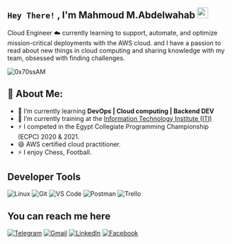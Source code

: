 
<!--
**mahmoudmohamed22/mahmoudmohamed22** is a ✨ _special_ ✨ repository because its `README.md` (this file) appears on your GitHub profile.

Here are some ideas to get you started:

- 🔭 I’m currently working on ...
- 🌱 I’m currently learning ...
- 👯 I’m looking to collaborate on ...
- 🤔 I’m looking for help with ...
- 💬 Ask me about ...
- 📫 How to reach me: ...
- 😄 Pronouns: ...
- ⚡ Fun fact: ...
-->
## `Hey There!` , I'm Mahmoud M.Abdelwahab <img src="https://github.com/TheDudeThatCode/TheDudeThatCode/blob/master/Assets/Hi.gif" width="25" height="25"></img>

<p>Cloud Engineer ☁️ currently learning to support, automate, and optimize mission-critical deployments with the AWS cloud. and I have a passion to read about new things in cloud computing and sharing knowledge with my team, obsessed with finding challenges.</p>
<p align="left"> <img src="https://komarev.com/ghpvc/?username=omarmfathy219&label=Profile%20views&color=0e75b6&style=flat" alt="0x70ssAM"/> </p>

## 💫 About Me:
- 🌱 I’m currently learning **DevOps | Cloud computing | Backend DEV**
- 🔭 I’m currently training at the [Information Technology Institute (ITI)](https://www.iti.gov.eg/iti/home)
-  ⚡ I competed in the Egypt Collegiate Programming Championship (ECPC) 2020 & 2021.
- 😄 AWS certified cloud practitioner.
-  ⚡ I enjoy Chess, Football.


## Developer Tools
![Linux](https://img.shields.io/badge/Linux-FCC624?style=for-the-badge&logo=linux&logoColor=black)
![Git](https://img.shields.io/badge/GIT-E44C30?style=for-the-badge&logo=git&logoColor=white)
![VS Code](https://img.shields.io/badge/Visual_Studio_Code-0078D4?style=for-the-badge&logo=visual%20studio%20code&logoColor=white)
![Postman](https://img.shields.io/badge/Postman-FF6C37?style=for-the-badge&logo=Postman&logoColor=white)
![Trello](https://img.shields.io/badge/Trello-0052CC?style=for-the-badge&logo=trello&logoColor=white)

## You can reach me here
[![Telegram](https://img.shields.io/badge/-TELEGRAM-2CA5E0?style=for-the-badge&logo=telegram&logoColor=white)](https://t.me/MahmoudMAbdelwahab)
[![Gmail](https://img.shields.io/badge/-GMAIL-D14836?style=for-the-badge&logo=gmail&logoColor=white)](eng.mahmoud.elghonemy@gmail.com)
[![LinkedIn](https://img.shields.io/badge/-LINKEDIN-0077B5?style=for-the-badge&logo=linkedin&logoColor=white)](https://www.linkedin.com/in/mahmoudmohamedabdelwahab/)
[![Facebook](https://img.shields.io/badge/-FACEBOOK-%231877F2.svg?style=for-the-badge&logo=facebook&logoColor=white)](https://www.facebook.com/mahmoud.muhamed.abdelwahab)
